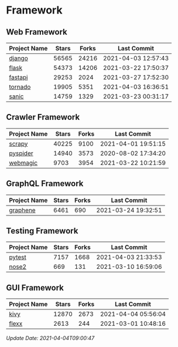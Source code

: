 # Framework

## Web Framework
| Project Name | Stars | Forks | Last Commit |
| ------------ | ----- | ----- | ----------- |
| [django](https://github.com/django/django) | 56565 | 24216 | 2021-04-03 12:57:43 |
| [flask](https://github.com/pallets/flask) | 54373 | 14206 | 2021-03-22 17:50:37 |
| [fastapi](https://github.com/tiangolo/fastapi) | 29253 | 2024 | 2021-03-27 17:52:30 |
| [tornado](https://github.com/tornadoweb/tornado) | 19905 | 5351 | 2021-04-03 16:36:51 |
| [sanic](https://github.com/sanic-org/sanic) | 14759 | 1329 | 2021-03-23 00:31:17 |

## Crawler Framework
| Project Name | Stars | Forks | Last Commit |
| ------------ | ----- | ----- | ----------- |
| [scrapy](https://github.com/scrapy/scrapy) | 40225 | 9100 | 2021-04-01 19:51:15 |
| [pyspider](https://github.com/binux/pyspider) | 14940 | 3573 | 2020-08-02 17:34:20 |
| [webmagic](https://github.com/code4craft/webmagic) | 9703 | 3954 | 2021-03-22 10:21:59 |

## GraphQL Framework
| Project Name | Stars | Forks | Last Commit |
| ------------ | ----- | ----- | ----------- |
| [graphene](https://github.com/graphql-python/graphene) | 6461 | 690 | 2021-03-24 19:32:51 |

## Testing Framework
| Project Name | Stars | Forks | Last Commit |
| ------------ | ----- | ----- | ----------- |
| [pytest](https://github.com/pytest-dev/pytest) | 7157 | 1668 | 2021-04-03 21:33:53 |
| [nose2](https://github.com/nose-devs/nose2) | 669 | 131 | 2021-03-10 16:59:06 |

## GUI Framework
| Project Name | Stars | Forks | Last Commit |
| ------------ | ----- | ----- | ----------- |
| [kivy](https://github.com/kivy/kivy) | 12870 | 2673 | 2021-04-04 05:56:04 |
| [flexx](https://github.com/flexxui/flexx) | 2613 | 244 | 2021-03-01 10:48:16 |

*Update Date: 2021-04-04T09:00:47*